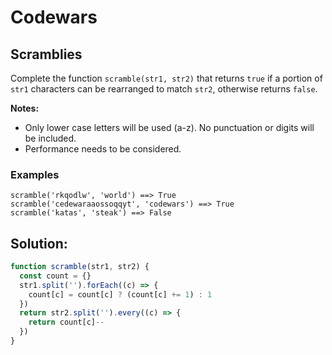# **Codewars**
## **Scramblies**

Complete the function `scramble(str1, str2)` that returns `true` if a portion of `str1` characters can be rearranged to match `str2`, otherwise returns `false`.

**Notes:**

* Only lower case letters will be used (a-z). No punctuation or digits will be included.
* Performance needs to be considered.

### **Examples**

```
scramble('rkqodlw', 'world') ==> True
scramble('cedewaraaossoqqyt', 'codewars') ==> True
scramble('katas', 'steak') ==> False
```

## **Solution:**

```JavaScript
function scramble(str1, str2) {
  const count = {}
  str1.split('').forEach((c) => {
    count[c] = count[c] ? (count[c] += 1) : 1
  })
  return str2.split('').every((c) => {
    return count[c]--
  })
}
```